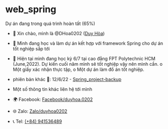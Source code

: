 # web_spring
Dự án đang trong quá trình hoàn tất (65%)

- 👋 Xin chào, mình là @DHoa0202 ([Duy Hòa](https://drive.google.com/file/d/19YHOLrYEot7ut83p7vH9qXR9CGo_QigI/view?usp=sharing))
- 👀 Mình đang học và làm dự án kết hợp với framework Spring cho dự án tốt nghiệp sắp tới
- 🌱 Hiện tại mình đang học kỳ 6/7 tại cao đẳng FPT Polytechnic HCM (June,2022). Dự kiến cuối năm mình sẽ tốt nghiệp vậy nên mình cần.
    o Một giấy xác nhận thực tập,
    o Một dự án làm đồ án tốt nghiệp.
    
- phiên bản khác 🤣: 12/6/22 - [Spring_project-backup](https://drive.google.com/drive/folders/12KdhW96rfFN6aiAd-EVX4Mb_fj2GJxC4?usp=sharing)

- Một số thông tin khác liên hệ tới mình
- 🌍 Facebook: [Facebook/duyhoa.0202](https://www.facebook.com/duyhoa.0202)
- 🌐 Zalo: [Zalo/duyhoa0202](http://zaloapp.com/qr/p/1ayh4ml3uq24q)
- 📞 Tel: [(+84) 941536489](tel:(+84)941536489)

